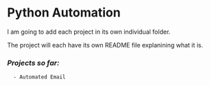 # Python Automation

I am going to add each project in its own individual folder.

The project will each have its own README file explanining what it is.

### *Projects so far:*
      - Automated Email
